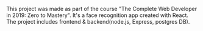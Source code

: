 This project was made as part of the course "The Complete Web Developer in 2019: Zero to Mastery".
It's a face recognition app created with React. The project includes frontend & backend(node.js, Express, postgres DB).


